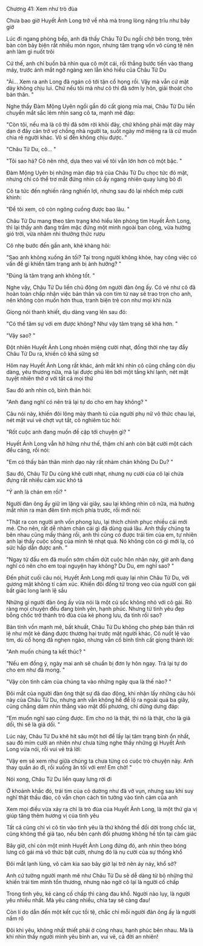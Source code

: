 




Chương 41: Xem như trò đùa

Chưa bao giờ Huyết Ảnh Long trở về nhà mà trong lòng nặng trĩu như bây giờ

Lúc đi ngang phòng bếp, anh đã thấy Châu Tử Du ngồi chờ bên trong, trên bàn còn bày biện rất nhiều món ngon, nhưng tâm trạng vốn vô cùng tệ nên anh làm gì nuốt trôi

Cứ thế, anh chỉ buồn bã nhìn qua cô một cái, rồi thẳng bước tiến vào thang máy, trước ánh mắt ngỡ ngàng xen lẫn khó hiểu của Châu Tử Du

"Ài... Xem ra anh Long đã ngán cô tới tận cổ họng rồi. Vậy mà vẫn cứ mặt dày không chịu lui. Chứ nếu tôi mà như cô thì đã sớm ly hôn, giải thoát cho bản thân. "

Nghe thấy Đàm Mộng Uyên ngồi gần đó cất giọng mỉa mai, Châu Tử Du liền chuyển mắt sắc lẻm nhìn sang cô ta, mạnh mẽ đáp:

"Còn tôi, nếu mà là cô thì đã sớm rời khỏi đây, chứ không phải mặt dày mày dạn ở đây cản trở vợ chồng nhà người ta, suốt ngày mở miệng ra là cứ muốn chia rẽ người khác. Vô sỉ đến không chịu được. "

"Châu Tử Du, cô... "

"Tôi sao hả? Cô nên nhớ, dựa theo vai vế tôi vẫn lớn hơn cô một bậc. "

Đàm Mộng Uyên bị những màn đáp trả của Châu Tử Du chọc tức đỏ mặt, nhưng chỉ có thể trơ mắt đứng nhìn cô ấy ngang nhiên quay lưng bỏ đi

Cô ta tức đến nghiến răng nghiến lợi, nhưng sau đó lại nhếch mép cười khinh:

"Để tôi xem, cô còn ngông cuồng được bao lâu. "




Châu Tử Du mang theo tâm trạng khó hiểu lên phòng tìm Huyết Ảnh Long, thì lại thấy anh đang trầm mặc đứng một mình ngoài ban công, vừa hưởng gió trời, vừa nhâm nhi thưởng thức rượu

Cô nhẹ bước đến gần anh, khẽ khàng hỏi:

"Sao anh không xuống ăn tối? Tại trong người không khỏe, hay công việc có vấn đề gì khiến tâm trạng anh bị ảnh hưởng? "

"Đúng là tâm trạng anh không tốt. "

Nghe vậy, Châu Tử Du liền chủ động ôm người đàn ông ấy. Có vẻ như cô đã hoàn toàn chấp nhận việc bản thân và con tim từ nay sẽ trao trọn cho anh, nên không còn muốn hơn thua, tranh biện trẻ con như mọi khi nữa

Giọng nói thanh khiết, dịu dàng vang lên sau đó:

"Có thể tâm sự với em được không? Như vậy tâm trạng sẽ khá hơn. "

"Vậy sao? "

Đột nhiên Huyết Ảnh Long nhoẻn miệng cười nhạt, đồng thời nhẹ tay đẩy Châu Tử Du ra, khiến cô khá sững sờ

Hôm nay Huyết Ảnh Long rất khác, ánh mắt khi nhìn cô cũng chẳng còn dịu dàng, yêu thương nữa, mà lại được phủ lên bởi một tầng khí lạnh, nét mặt tuyệt nhiên thờ ơ với tất cả mọi thứ

Sau đó anh nhìn cô, bình thản hỏi:

"Anh đang nghĩ có nên trả lại tự do cho em hay không? "

Câu nói này, khiến đôi lông mày thanh tú của người phụ nữ vô thức chau lại, nét mặt vui vẻ chợt vụt tắt, cô nghiêm túc hỏi:

"Rốt cuộc anh đang muốn đề cập tới chuyện gì? "

Huyết Ảnh Long vẫn hờ hững như thế, thậm chí anh còn bật cười một cách đểu cáng, rồi nói:


"Em có thấy bản thân mình dạo này rất nhàm chán không Du Du? "

Sau đó, Châu Tử Du cũng khẽ cười nhạt, nhưng nụ cười của cô lại chứa đựng rất nhiều cảm xúc khó tả

"Ý anh là chán em rồi? "

Người đàn ông ấy giữ im lặng vài giây, sau lại không nhìn cô nữa, mà hướng mắt nhìn ra màn đêm tĩnh mịch phía trước, rồi mới nói:

"Thật ra con người anh vốn phong lưu, lại thích chinh phục nhiều cái mới mẻ. Cho nên, rất dễ nhàm chán cái gì đã dùng quá lâu. Anh thấy chúng ta bên nhau cũng mấy tháng rồi, anh thì cũng có được trái tim của em, tự nhiên anh lại thấy cuộc sống của mình tẻ nhạt quá. Nó không còn có gì mới lạ, có sức hấp dẫn được anh. "

"Ngay từ đầu em đã muốn sớm chấm dứt cuộc hôn nhân này, giờ anh đang nghĩ có nên cho em toại nguyện hay không? Du Du, em nghĩ sao? "

Đến phút cuối câu nói, Huyết Ảnh Long mới quay lại nhìn Châu Tử Du, với gương mặt không tí cảm xúc. Khiến đôi đồng tử trong veo của người con gái bất giác long lanh lệ sầu

Những gì người đàn ông ấy vừa nói là một cú sốc không nhỏ với cô gái. Rõ ràng mọi chuyện đều đang bình yên, hạnh phúc. Nhưng từ tình yêu đẹp bỗng chốc trở thành trò đùa của kẻ phong lưu, đa tình rồi sao?

Bản tính vốn mạnh mẽ, bất khuất, Châu Tử Du không cho phép bản thân rơi lệ như một kẻ đáng được thương hại trước mặt người khác. Cô nuốt lệ vào tim, dù cổ họng đã nghẹn ngào, nhưng vẫn cố bình tĩnh cất giọng thành lời:

"Anh muốn chúng ta kết thúc? "

"Nếu em đồng ý, ngày mai anh sẽ chuẩn bị đơn ly hôn ngay. Trả lại tự do cho em như đã mong. "

"Vậy còn tình cảm của chúng ta vào những ngày qua là thế nào? "

Đôi mắt của người đàn ông thật sự đã dao động, khi nhận lấy những câu hỏi này của Châu Tử Du, nhưng anh vẫn không hề để lộ ra ngoài quá ba giây, cũng chẳng dám nhìn thẳng vào mặt đối phương, chỉ dửng dưng đáp:

"Em muốn nghĩ sao cũng được. Em cho nó là thật, thì nó là thật, cho là giả dối, thì sẽ là giả dối. "

Lúc này, Châu Tử Du khẽ hít sâu một hơi để lấy lại tâm trạng bình ổn nhất, sau đó mỉm cười an nhiên như chưa từng nghe thấy những gì Huyết Ảnh Long vừa nói, rồi vui vẻ trả lời:


"Vậy em sẽ xem như giữa chúng ta chưa từng có cuộc trò chuyện này. Anh thay quần áo đi, rồi xuống ăn tối với em! Em chờ! "

Nói xong, Châu Tử Du liền quay lưng rời đi

Ở khoảnh khắc đó, trái tim của cô dường như đã vỡ vụn, nhưng sau khi suy nghĩ thật thấu đáo, cô vẫn chọn cách tin tưởng vào tình cảm của anh

Xem mọi điều vừa xảy ra chỉ là trò đùa của Huyết Ảnh Long, là một thứ gia vị giúp tăng thêm hương vị của tình yêu

Tất cả cũng chỉ vì cô tin vào tình yêu là thứ không thể đổi dời trong chốc lát, cũng không thể giả tạo, nếu bên cạnh đối phương không hề tồn tại cảm giác

Bây giờ, chỉ còn một mình Huyết Ảnh Long đứng đó, anh nhìn theo bóng lưng cô gái mà vô thức bật cười, nhưng đó là nụ cười của sự thống khổ

Đôi mắt lạnh lùng, vô cảm kia sao bây giờ lại trở nên áy náy, khổ sở?

Anh cứ tưởng người mạnh mẽ như Châu Tử Du sẽ dễ dàng từ bỏ những thứ khiến trái tim mình tổn thương, nhưng nào ngờ cô lại là người cố chấp

Trong tình yêu, kẻ càng cố chấp thì càng đau khổ. Người nào lụy, là người yêu nhiều nhất. Mà yêu càng nhiều, chia tay sẽ càng đau!

Còn lí do dẫn đến một kết cục tồi tệ, chắc chỉ mỗi người đàn ông ấy là người nắm rõ

Đôi khi yêu, không nhất thiết phải ở cùng nhau, hạnh phúc bên nhau. Mà là khi nhìn thấy người mình yêu bình an, vui vẻ, cả đời an nhiên!




